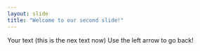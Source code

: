 ```yaml
---
layout: slide
title: "Welcome to our second slide!"
---
```

Your text (this is the nex text now)
Use the left arrow to go back!
